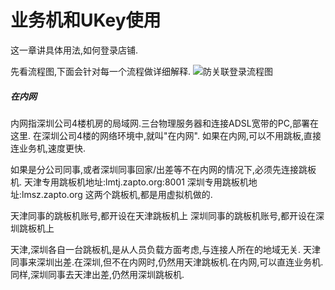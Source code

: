 # 业务机和UKey使用

这一章讲具体用法,如何登录店铺.

先看流程图,下面会针对每一个流程做详细解释.
![防关联登录流程图](http://lemai.oss-cn-shenzhen.aliyuncs.com/gitbook_netlogin/%E9%98%B2%E5%85%B3%E8%81%94%E7%99%BB%E5%BD%95%E6%B5%81%E7%A8%8B%E5%9B%BE.jpeg)


##### 在内网
内网指深圳公司4楼机房的局域网.三台物理服务器和连接ADSL宽带的PC,部署在这里.
在深圳公司4楼的网络环境中,就叫"在内网".
如果在内网,可以不用跳板,直接连业务机,速度更快.

如果是分公司同事,或者深圳同事回家/出差等不在内网的情况下,必须先连接跳板机.
天津专用跳板机地址:lmtj.zapto.org:8001
深圳专用跳板机地址:lmsz.zapto.org
这两个跳板机,都是用虚拟机做的.

天津同事的跳板机账号,都开设在天津跳板机上
深圳同事的跳板机账号,都开设在深圳跳板机上

天津,深圳各自一台跳板机,是从人员负载方面考虑,与连接人所在的地域无关.
天津同事来深圳出差.在深圳,但不在内网时,仍然用天津跳板机.在内网,可以直连业务机.
同样,深圳同事去天津出差,仍然用深圳跳板机.
